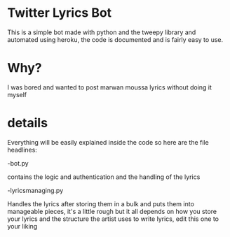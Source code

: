# Twitter Lyrics Bot
This is a simple bot made with python and the tweepy library and automated using heroku, the code is documented and is fairly easy to use.

# Why?
I was bored and wanted to post marwan moussa lyrics without doing it myself 

# details 
Everything will be easily explained inside the code so here are the file headlines:

-bot.py

contains the logic and authentication and the handling of the lyrics

-lyricsmanaging.py

Handles the lyrics after storing them in a bulk and puts them into manageable pieces, it's a little rough but it all depends on how you store your lyrics and the structure the artist uses to write lyrics, edit this one to your liking



